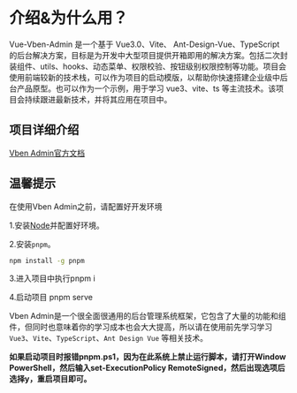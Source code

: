 # 介绍&为什么用？

Vue-Vben-Admin 是一个基于 Vue3.0、Vite、 Ant-Design-Vue、TypeScript 的后台解决方案，目标是为开发中大型项目提供开箱即用的解决方案。包括二次封装组件、utils、hooks、动态菜单、权限校验、按钮级别权限控制等功能。项目会使用前端较新的技术栈，可以作为项目的启动模版，以帮助你快速搭建企业级中后台产品原型。也可以作为一个示例，用于学习 vue3、vite、ts 等主流技术。该项目会持续跟进最新技术，并将其应用在项目中。

## 项目详细介绍

[Vben Admin官方文档](https://www.example.com)

## 温馨提示

在使用Vben Admin之前，请配置好开发环境

1.安装[Node](https://nodejs.org/en)并配置好环境。

2.安装`pnpm`。

```bash
npm install -g pnpm
```

3.进入项目中执行pnpm i

4.启动项目 pnpm serve

Vben Admin是一个很全面很通用的后台管理系统框架，它包含了大量的功能和组件，但同时也意味着你的学习成本也会大大提高，所以请在使用前先学习学习 `Vue3`、`Vite`、`TypeScript`、`Ant Design Vue` 等相关技术。

**如果启动项目时报错pnpm.ps1，因为在此系统上禁止运行脚本，请打开Window PowerShell，然后输入set-ExecutionPolicy RemoteSigned，然后出现选项后选择y，重启项目即可。**
